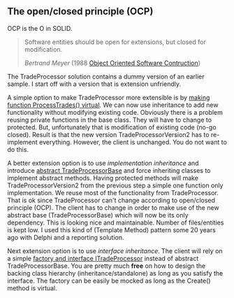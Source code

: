 ## The open/closed principle (OCP)
OCP is the O in SOLID.

> Software entities should be open for extensions, but closed for modification. 
> 
> <cite>Bertrand Meyer</cite> (1988 [Object Oriented Software Contruction](https://www.amazon.co.uk/Object-oriented-Software-Construction-Prentice-International/dp/0136290493))

The TradeProcessor solution contains a dummy version of an earlier sample. I start off with a version that is extension unfriendly. 

A simple option to make TradeProcessor more extensible is by [making function ProcessTrades() virtual](https://github.com/Systemutvikler/AdaptiveCode2e/commit/86cc1faa9229fc7fc7f2065774a999ed0171670c?diff=split). We can now use inheritance to add new functionality without modifying existing code. Obviously there is a problem reusing private functions in the base class. They will have to change to protected. But, unfortunately that is modification of existing code (no-go closed). Result is that the new version TradeProcessorVersion2 has to re-implement everything. However, the client is unchanged. You do not want to do this.

A better extension option is to use _implementation inheritance_ and introduce [abstract TradeProcessorBase](https://github.com/Systemutvikler/AdaptiveCode2e/commit/a327db80acae18c596c913ae6421df8d2e22e07c?diff=split) and force inheriting classes to implement abstract methods. Having protected methods will make TradeProcessorVersion2 from the previous step a simple one function only implementation. We reuse most of the functionality from TradeProcessor. That is ok since TradeProcessor can't change according to open/closed principle (OCP). The client has to change in order to make use of the new abstract base (TradeProcessorBase) which will now be its only dependency. This is looking nice and maintainable. Number of files/entities is kept low. I used this kind of (Template Method) pattern some 20 years ago with Delphi and a reporting solution. 

Next extension option is to use _interface inheritance_. The client will rely on a simple [factory and interface ITradeProcessor](https://github.com/Systemutvikler/AdaptiveCode2e/commit/bdc5e385434dd8ea2bccae4778d7faca4b01cf31) instead of abstract TradeProcessorBase. You are pretty much **free** on how to design the backing class hierarchy (inheritance/standalone) as long as you satisfy the interface. The factory can be easily be mocked as long as the Create() method is virtual.